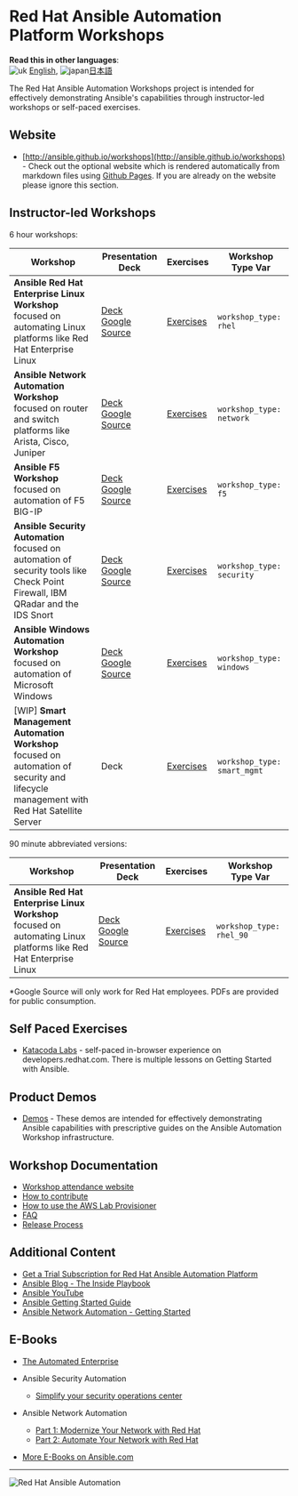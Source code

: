 # Red Hat Ansible Automation Platform Workshops

**Read this in other languages**:
<br>![uk](/images/uk.png) [English](README.md),  ![japan](/images/japan.png)[日本語](README.ja.md)

The Red Hat Ansible Automation Workshops project is intended for effectively demonstrating Ansible's capabilities through instructor-led workshops or self-paced exercises.

## Website

- [http://ansible.github.io/workshops](http://ansible.github.io/workshops) - Check out the optional website which is rendered automatically from markdown files using [Github Pages](https://pages.github.com/).  If you are already on the website please ignore this section.

## Instructor-led Workshops

6 hour workshops:

| Workshop   | Presentation Deck  | Exercises  | Workshop Type Var   |
|---|---|---|---|
| **Ansible Red Hat Enterprise Linux Workshop** <br> focused on automating Linux platforms like Red Hat Enterprise Linux  | [Deck](./decks/ansible_rhel.pdf) <br> [Google Source](https://docs.google.com/presentation/d/13V_-MfJMslBJWGohllS9NErapClMAKY8iOP4_BI12xI) | [Exercises](./exercises/ansible_rhel)  | `workshop_type: rhel`  |
| **Ansible Network Automation Workshop** <br> focused on router and switch platforms like Arista, Cisco, Juniper   | [Deck](./decks/ansible_network.pdf) <br> [Google Source](https://docs.google.com/presentation/d/1pMnLskQjDywwglZRKXS16rPFJip94obyzND_iKzaidQ) | [Exercises](./exercises/ansible_network)  | `workshop_type: network`  |
| **Ansible F5 Workshop** <br> focused on automation of F5 BIG-IP  | [Deck](./decks/ansible_f5.pdf) <br> [Google Source](https://docs.google.com/presentation/d/1eSZHx_tVZ59U-nAYysehEXsSAJgLBr9SrgpjOfLUg84) | [Exercises](./exercises/ansible_f5)   | `workshop_type: f5` |
| **Ansible Security Automation** <br> focused on automation of security tools like Check Point Firewall, IBM QRadar and the IDS Snort  | [Deck](./decks/ansible_security.pdf) <br> [Google Source](https://docs.google.com/presentation/d/1DaHZvKHORS__YoqlRIy0lf4iag7kVtg6P3GJ6sNfnsI) | [Exercises](./exercises/ansible_security)   | `workshop_type: security` |
| **Ansible Windows Automation Workshop** <br> focused on automation of Microsoft Windows  | [Deck](./decks/ansible_windows.pdf) <br> [Google Source](https://docs.google.com/presentation/d/1fGHBNpkvXBfwBC385QswcSOBz0xNzDxEc8ZhbuyIoAE) | [Exercises](./exercises/ansible_windows)   | `workshop_type: windows` |
| \[WIP\] **Smart Management Automation Workshop** <br> focused on automation of  security and lifecycle management with Red Hat Satellite Server | Deck | [Exercises](./exercises/ansible_smart_mgmt) | `workshop_type: smart_mgmt`

90 minute abbreviated versions:

| Workshop   | Presentation Deck  | Exercises  | Workshop Type Var   |
|---|---|---|---|
| **Ansible Red Hat Enterprise Linux Workshop** <br> focused on automating Linux platforms like Red Hat Enterprise Linux  | [Deck](./decks/ansible_rhel_90.pdf) <br> [Google Source](https://docs.google.com/presentation/d/143JtFwmz469ucKNbB4L5T-PtKfurjpcOmCICzSbwm3Y) | [Exercises](./exercises/ansible_rhel_90)  | `workshop_type: rhel_90`  |

*Google Source will only work for Red Hat employees.  PDFs are provided for public consumption.

## Self Paced Exercises

- [Katacoda Labs](https://developers.redhat.com/products/ansible/getting-started) - self-paced in-browser experience on developers.redhat.com.  There is multiple lessons on Getting Started with Ansible.

## Product Demos

- [Demos](https://github.com/ansible/product-demos) - These demos are intended for effectively demonstrating Ansible capabilities with prescriptive guides on the Ansible Automation Workshop infrastructure.

## Workshop Documentation

- [Workshop attendance website](docs/attendance/attendance.md)
- [How to contribute](docs/contribute.md)
- [How to use the AWS Lab Provisioner](provisioner/README.md)
- [FAQ](docs/faq.md)
- [Release Process](docs/release.md)

## Additional Content

- [Get a Trial Subscription for Red Hat Ansible Automation Platform](http://red.ht/try_ansible)
- [Ansible Blog - The Inside Playbook](https://www.ansible.com/blog)
- [Ansible YouTube](https://youtube.com/ansibleautomation)
- [Ansible Getting Started Guide](https://docs.ansible.com/ansible/latest/user_guide/index.html#get)
- [Ansible Network Automation - Getting Started](https://docs.ansible.com/ansible/latest/network/getting_started/index.html)

## E-Books

- [The Automated Enterprise](https://www.redhat.com/en/engage/automated-enterprise-ebook-20171107?intcmp=7013a000002DXg8AAG)
- Ansible Security Automation

  - [Simplify your security operations center](https://www.redhat.com/en/resources/security-automation-ebook?extIdCarryOver=true&sc_cid=7013a000002gyQ2AAI)

- Ansible Network Automation

  - [Part 1: Modernize Your Network with Red Hat](https://www.ansible.com/resources/ebooks/network-automation-for-everyone?hsLang=en-us)
  - [Part 2: Automate Your Network with Red Hat](https://www.ansible.com/resources/ebooks/automate-your-network?hsLang=en-us)

- [More E-Books on Ansible.com](https://www.ansible.com/resources/ebooks)

---
![Red Hat Ansible Automation](images/rh-ansible-automation-platform.png)
